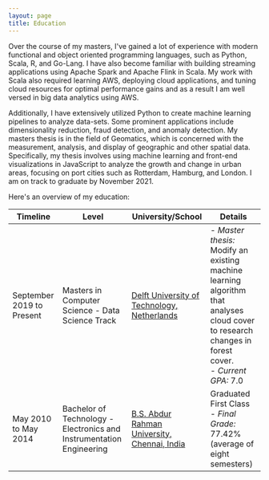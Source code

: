 ```yaml
---
layout: page
title: Education
---
```

Over the course of my masters, I've gained a lot of experience with modern functional and object oriented programming languages, such as Python, Scala, R, and Go-Lang. I have also become familiar with building streaming applications using Apache Spark and Apache Flink in Scala. My work with Scala also required learning AWS, deploying cloud applications, and tuning cloud resources for optimal performance gains and as a result I am well versed in big data analytics using AWS. 

Additionally, I have extensively utilized Python to create machine learning pipelines to analyze data-sets. Some prominent applications include dimensionality reduction, fraud detection, and anomaly detection. My masters thesis is in the field of Geomatics, which is concerned with the measurement, analysis, and display of geographic and other spatial data. Specifically, my thesis involves using machine learning and front-end visualizations in JavaScript to analyze the growth and change in urban areas, focusing on port cities such as Rotterdam, Hamburg, and London. I am on track to graduate by November 2021.

Here's an overview of my education: 

| Timeline |  Level | University/School| Details |
|--|--|-- |--|
| September 2019 to Present | Masters in Computer Science - Data Science Track | [Delft University of Technology, Netherlands](https://www.tudelft.nl/en/)|- *Master thesis:* Modify an existing machine learning algorithm that analyses cloud cover to research changes in forest cover. <br/> - *Current GPA:* 7.0 |
| May 2010 to May 2014 | Bachelor  of  Technology - Electronics and Instrumentation Engineering | [B.S. Abdur Rahman University, Chennai, India](https://crescent.education/) | Graduated First  Class <br/> -  *Final Grade:*  77.42% (average of eight semesters) |
